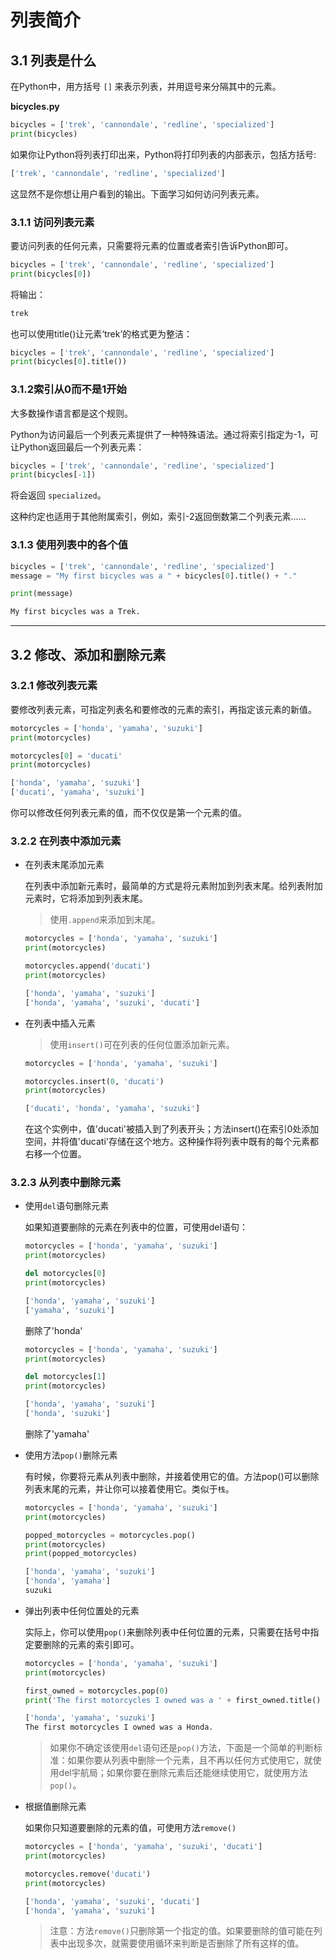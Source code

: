 # 列表简介

## 3.1 列表是什么

在Python中，用方括号 `[]` 来表示列表，并用逗号来分隔其中的元素。

**bicycles.py**

```python
bicycles = ['trek', 'cannondale', 'redline', 'specialized']
print(bicycles)
```

如果你让Python将列表打印出来，Python将打印列表的内部表示，包括方括号:

```python
['trek', 'cannondale', 'redline', 'specialized']
```

这显然不是你想让用户看到的输出。下面学习如何访问列表元素。

### 3.1.1 访问列表元素

要访问列表的任何元素，只需要将元素的位置或者索引告诉Python即可。

```python
bicycles = ['trek', 'cannondale', 'redline', 'specialized']
print(bicycles[0])
```

将输出：

```python
trek
```

也可以使用title()让元素‘trek’的格式更为整洁：

```python
bicycles = ['trek', 'cannondale', 'redline', 'specialized']
print(bicycles[0].title())
```

### 3.1.2索引从0而不是1开始

大多数操作语言都是这个规则。

Python为访问最后一个列表元素提供了一种特殊语法。通过将索引指定为-1，可让Python返回最后一个列表元素：

```py
bicycles = ['trek', 'cannondale', 'redline', 'specialized']
print(bicycles[-1])
```

将会返回 `specialized`。

这种约定也适用于其他附属索引，例如，索引-2返回倒数第二个列表元素......


### 3.1.3 使用列表中的各个值

```py
bicycles = ['trek', 'cannondale', 'redline', 'specialized']
message = "My first bicycles was a " + bicycles[0].title() + "."

print(message)
```

```py
My first bicycles was a Trek.
```

-----

## 3.2 修改、添加和删除元素

### 3.2.1 修改列表元素

要修改列表元素，可指定列表名和要修改的元素的索引，再指定该元素的新值。

```py
motorcycles = ['honda', 'yamaha', 'suzuki']
print(motorcycles)

motorcycles[0] = 'ducati'
print(motorcycles)
```

```py
['honda', 'yamaha', 'suzuki']
['ducati', 'yamaha', 'suzuki']
```

你可以修改任何列表元素的值，而不仅仅是第一个元素的值。

### 3.2.2 在列表中添加元素

* 在列表末尾添加元素

    在列表中添加新元素时，最简单的方式是将元素附加到列表末尾。给列表附加元素时，它将添加到列表末尾。

    > 使用`.append`来添加到末尾。

    ```py  
    motorcycles = ['honda', 'yamaha', 'suzuki']
    print(motorcycles)

    motorcycles.append('ducati')
    print(motorcycles)
    ```

    ```py
    ['honda', 'yamaha', 'suzuki']
    ['honda', 'yamaha', 'suzuki', 'ducati']
    ```

* 在列表中插入元素

    > 使用`insert()`可在列表的任何位置添加新元素。

    ```py
    motorcycles = ['honda', 'yamaha', 'suzuki']

    motorcycles.insert(0, 'ducati')
    print(motorcycles)
    ```

    ```py
    ['ducati', 'honda', 'yamaha', 'suzuki']
    ```
    
    在这个实例中，值'ducati'被插入到了列表开头；方法insert()在索引0处添加空间，并将值'ducati'存储在这个地方。这种操作将列表中既有的每个元素都右移一个位置。

### 3.2.3 从列表中删除元素

* 使用`del`语句删除元素

    如果知道要删除的元素在列表中的位置，可使用del语句：

    ```py
    motorcycles = ['honda', 'yamaha', 'suzuki']
    print(motorcycles)

    del motorcycles[0]
    print(motorcycles)
    ```

    ```py
    ['honda', 'yamaha', 'suzuki']
    ['yamaha', 'suzuki']
    ```

    删除了'honda'

    ```py
    motorcycles = ['honda', 'yamaha', 'suzuki']
    print(motorcycles)

    del motorcycles[1]
    print(motorcycles)
    ```

    ```py
    ['honda', 'yamaha', 'suzuki']
    ['honda', 'suzuki']
    ```

    删除了'yamaha'

* 使用方法`pop()`删除元素

    有时候，你要将元素从列表中删除，并接着使用它的值。方法pop()可以删除列表末尾的元素，并让你可以接着使用它。类似于`栈`。

    ```py
    motorcycles = ['honda', 'yamaha', 'suzuki']
    print(motorcycles)

    popped_motorcycles = motorcycles.pop()
    print(motorcycles)
    print(popped_motorcycles)
    ```

    ```py
    ['honda', 'yamaha', 'suzuki']
    ['honda', 'yamaha']
    suzuki
    ```

* 弹出列表中任何位置处的元素

    实际上，你可以使用`pop()`来删除列表中任何位置的元素，只需要在括号中指定要删除的元素的索引即可。

    ```py
    motorcycles = ['honda', 'yamaha', 'suzuki']
    print(motorcycles)

    first_owned = motorcycles.pop(0)
    print('The first motorcycles I owned was a ' + first_owned.title() + '.')
    ```

    ```py
    ['honda', 'yamaha', 'suzuki']
    The first motorcycles I owned was a Honda.
    ```

    > 如果你不确定该使用`del`语句还是`pop()`方法，下面是一个简单的判断标准：如果你要从列表中删除一个元素，且不再以任何方式使用它，就使用del宇航局；如果你要在删除元素后还能继续使用它，就使用方法`pop()`。

* 根据值删除元素

    如果你只知道要删除的元素的值，可使用方法`remove()`

    ```py
    motorcycles = ['honda', 'yamaha', 'suzuki', 'ducati']
    print(motorcycles)

    motorcycles.remove('ducati')
    print(motorcycles)
    ```

    ```py
    ['honda', 'yamaha', 'suzuki', 'ducati']
    ['honda', 'yamaha', 'suzuki']
    ```
    > 注意：方法`remove()`只删除第一个指定的值。如果要删除的值可能在列表中出现多次，就需要使用循环来判断是否删除了所有这样的值。